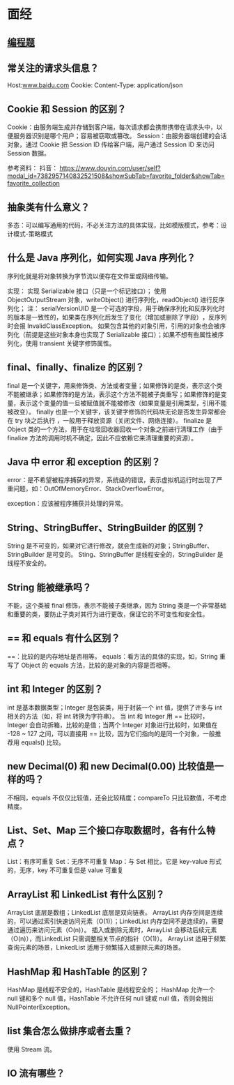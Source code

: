 # 面经

## [编程题](https://lvliu-kun.github.io/2024/07/26/Java-%E7%BC%96%E7%A8%8B%E9%A2%98%E9%9D%A2%E7%BB%8F.html)

## 常关注的请求头信息？

Host:www.baidu.com
Cookie:
Content-Type: application/json

## Cookie 和 Session 的区别？

Cookie：由服务端生成并存储到客户端，每次请求都会携带携带在请求头中，以便服务器识别是哪个用户；容易被窃取或篡改。
Session：由服务器端创建的会话对象，通过 Cookie 把 Session ID 传给客户端，用户通过 Session ID 来访问 Session 数据。

参考资料：
抖音：
https://www.douyin.com/user/self?modal_id=7382957140832521508&showSubTab=favorite_folder&showTab=favorite_collection

## 抽象类有什么意义？

多态：可以编写通用的代码，不必关注方法的具体实现，比如模版模式，参考：设计模式-策略模式

## 什么是 Java 序列化，如何实现 Java 序列化？

序列化就是将对象转换为字节流以便存在文件里或网络传输。

实现：
实现  Serializable 接口（只是一个标记接口）；
使用 ObjectOutputStream 对象，writeObject() 进行序列化，readObject() 进行反序列化；
注：
serialVersionUID 是一个可选的字段，‌用于确保序列化和反序列化时的版本是一致性的，如果类在序列化后发生了变化（‌增加或删除了字段）‌，反序列时会报 InvalidClassException。
如果包含其他的对象引用，引用的对象也会被序列化（前提是这些对象本身也实现了 Serializable 接口）；如果不想有些属性被序列化，使用 transient 关键字修饰属性。

## final、finally、finalize 的区别？

final 是一个关键字，用来修饰类、方法或者变量；如果修饰的是类，表示这个类不能被继承；如果修饰的是方法，表示这个方法不能被子类重写；如果修饰的是变量，表示这个变量的值一旦被赋值就不能被修改（如果变量是引用类型，引用不能被改变）。
finally 也是一个关键字，该关键字修饰的代码块无论是否发生异常都会在 try 块之后执行 ，一般用于释放资源（关闭文件、网络连接）。
finalize 是 Object 类的一个方法，用于在垃圾回收器回收一个对象之前进行清理工作（由于 finalize 方法的调用时机不确定，因此不应依赖它来清理重要的资源）。

## Java 中 error 和 exception 的区别？

error：是不希望被程序捕获的异常，系统级的错误，表示虚拟机运行时出现了严重问题，如：OutOfMemoryError、StackOverflowError。

exception：应该被程序捕获并处理的异常。

## String、StringBuffer、StringBuilder 的区别？

String 是不可变的，如果对它进行修改，就会生成新的对象；StringBuffer、StringBuilder 是可变的。
Sting、StringBuffer 是线程安全的，StringBuilder 是线程不安全的。

## String 能被继承吗？

不能，这个类被 final 修饰，表示不能被子类继承，因为 String 类是一个非常基础和重要的类，要防止子类对其行为进行更改，保证它的不可变性和安全性。

## == 和 equals 有什么区别？

==：比较的是内存地址是否相等。
equals：看方法的具体的实现，如，String 重写了 Object 的 equals 方法，比较的是对象的内容是否相等。

## int 和 Integer 的区别？

int 是基本数据类型；Integer 是包装类，用于封装一个 int 值，提供了许多与 int 相关的方法（如，将 int 转换为字符串）。
当 int 和 Integer 用 == 比较时，Integer 会自动拆箱，比较的是值；当两个 Integer 对象进行比较时，如果值在 -128 ~ 127 之间，可以直接用 == 比较，因为它们指向的是同一个对象，一般推荐用 equals() 比较。

## new Decimal(0) 和 new Decimal(0.00) 比较值是一样的吗？

不相同，equals 不仅仅比较值，还会比较精度；compareTo 只比较数值，不考虑精度。

## List、Set、Map 三个接口存取数据时，各有什么特点？

List：有序可重复
Set：无序不可重复
Map：与 Set 相比，它是 key-value 形式的，无序，key 不可重复但是 value 可重复

## ArrayList 和 LinkedList 有什么区别？

ArrayList 底层是数组；LinkedList 底层是双向链表。
ArrayList 内存空间是连续的，可以通过索引快速访问元素（O(1)）；LinkedList 内存空间不是连续的，需要通过遍历来访问元素（O(n)）。
插入或删除元素时，ArrayList 会移动后续元素（O(n)），而LinkedList 只需调整相关节点的指针（O(1)）。
ArrayList 适用于频繁查询元素的场景，LinkedList 适用于频繁插入或删除元素的场景。

## HashMap 和 HashTable 的区别？

HashMap 是线程不安全的，HashTable 是线程安全的；
HashMap 允许一个 null 键和多个 null 值，HashTable 不允许任何 null 键或 null 值，否则会抛出 NullPointerException。

## list 集合怎么做排序或者去重？

使用 Stream 流。

## IO 流有哪些？

